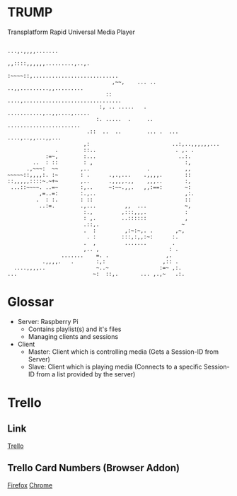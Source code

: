 # TRUMP
Transplatform
Rapid
Universal
Media
Player

```
                                                        ...,.,,,,.......        
                                              ,,::::,,,,,,.........,..,.        
                                     :~~~~::,...........................  
                                 ,~~,    ... .. ..,,.........,,.........      
                               ::   ....,...............................        
                             :, .. .....   .  ...........,..,,....,.....       
                            :. .....  .     ..   .......................        
                         .::  ..  ..        ... .  ... ....,..,,...,,...        
                        ,:                          ..:,..,,,,,,...             
               .        ::..                         . ,. .                     
            :=~,        :...                          ..:.                      
        ..  : ::        : ,                             :,                      
      .,~~~:  ~~       ,..                  .           ,,                      
~~~~~::,,,,:. :~       : .      .,.,...    .,,,,.       ::                      
::,,,,,::::~.~+~       ,..      .,,,,.,,    ,,,..       :,                      
 ...::~~~~. ..=~       :,..     ~:~~.,,.   ,,:==:       ~:                      
          ,=..=:       :.,..                            ,:.                     
         .  : :.       : ::                             ::                      
          ..:=.        .,...         ,,  ...            ~,                      
                        :.,         ,:::,,,.            :                       
                        : ,.        ..::::::            ,                       
                        .::,.                          ~                        
                        .  :         ,:~:~,. .       ,~,                         
                         . :        :::,:,,:~:      :.                          
                        .  ,         .......        .                           
                        ,.. ,                      : .                          
                 .......    =. .                  ,.                            
           .,,,,.   .       :,:                  ,:: .                          
  ....,,,,..                ~..~                :=~ ,:.                         
...                        ~:  ::,.       ... ,.,~   .:. 
```

# Glossar
* Server: Raspberry Pi
    * Contains playlist(s) and it's files
    * Managing clients and sessions
* Client
    * Master: Client which is controlling media (Gets a Session-ID from Server)
    * Slave:  Client which is playing media (Connects to a specific Session-ID from a list provided by the server)

# Trello
## Link
[Trello](https://trello.com/b/LazqDRY6/trump)    
## Trello Card Numbers (Browser Addon)
[Firefox](https://addons.mozilla.org/en-US/firefox/addon/trello-card-numbers/)
[Chrome](https://chrome.google.com/webstore/detail/trello-card-numbers/kadpkdielickimifpinkknemjdipghaf)